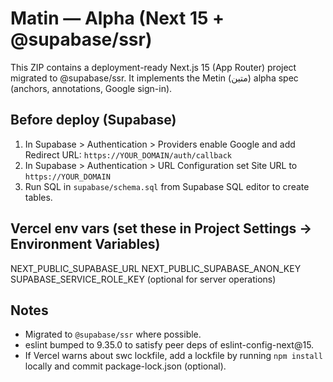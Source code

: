 # Matin — Alpha (Next 15 + @supabase/ssr)
This ZIP contains a deployment-ready Next.js 15 (App Router) project migrated to @supabase/ssr.
It implements the Metin (متین) alpha spec (anchors, annotations, Google sign-in).
## Before deploy (Supabase)
1. In Supabase > Authentication > Providers enable Google and add Redirect URL:
   `https://YOUR_DOMAIN/auth/callback`
2. In Supabase > Authentication > URL Configuration set Site URL to `https://YOUR_DOMAIN`
3. Run SQL in `supabase/schema.sql` from Supabase SQL editor to create tables.
## Vercel env vars (set these in Project Settings -> Environment Variables)
NEXT_PUBLIC_SUPABASE_URL
NEXT_PUBLIC_SUPABASE_ANON_KEY
SUPABASE_SERVICE_ROLE_KEY (optional for server operations)
## Notes
- Migrated to `@supabase/ssr` where possible.
- eslint bumped to 9.35.0 to satisfy peer deps of eslint-config-next@15.
- If Vercel warns about swc lockfile, add a lockfile by running `npm install` locally and commit package-lock.json (optional).
